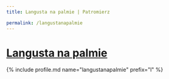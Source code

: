 ```yaml
---
title: Langusta na palmie | Patromierz

permalink: /langustanapalmie
---
```


# [Langusta na palmie](https://patronite.pl/langustanapalmie)

{% include profile.md name="langustanapalmie" prefix="l" %}
